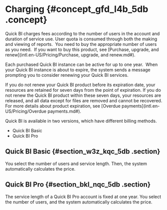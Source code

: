 # Charging {#concept_gfd_l4b_5db .concept}

Quick BI charges fees according to the number of users in the account and duration of service use. User quota is consumed through both the making and viewing of reports.  You need to buy the appropriate number of users as you need.  If you want to buy this product, see [Purchase, upgrade, and renew](intl.en-US/Pricing/Purchase, upgrade, and renew.md#).

Each purchased Quick BI instance can be active for up to one year.  When your Quick BI instance is about to expire, the system sends a message prompting you to consider renewing your Quick BI services.

If you do not renew your Quick BI product before its expiration date, your resources are retained for seven days from the point of expiration. If you do not renew the Quick BI product within these seven days, your resources are released, and all data except for files are removed and cannot be recovered. For more details about product expiration, see [Overdue payments](intl.en-US/Pricing/Overdue payments.md#).

Quick BI is available in two versions, which have different billing methods.

-   Quick BI Basic
-   Quick BI Pro

## Quick BI Basic {#section_w3z_kqc_5db .section}

You select the number of users and service length. Then, the system automatically calculates the price.

 

## Quick BI Pro {#section_bkl_nqc_5db .section}

The service length of a Quick BI Pro account is fixed at one year. You select the number of users, and the system automatically calculates the price.

 

